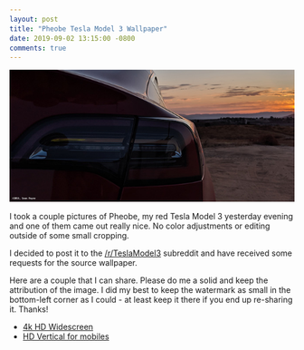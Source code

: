 ```yaml
---
layout: post
title: "Pheobe Tesla Model 3 Wallpaper"
date: 2019-09-02 13:15:00 -0800
comments: true
---
```


![Pheobe Wallpaper Hero](/assets/wallpaper_pheobe_hero_wide.jpg)

I took a couple pictures of Pheobe, my red Tesla Model 3 yesterday evening and
one of them came out really nice. No color adjustments or editing outside of
some small cropping.

I decided to post it to the [/r/TeslaModel3](https://www.reddit.com/r/TeslaModel3/comments/cyk93x/new_wallpaper_of_a_picture_of_phoebe_that_i_took/?utm_source=share&utm_medium=web2x) subreddit and have received some requests for the source wallpaper.

Here are a couple that I can share. Please do me a solid and keep the attribution
of the image. I did my best to keep the watermark as small in the bottom-left
corner as I could - at least keep it there if you end up re-sharing it. Thanks!

* [4k HD Widescreen](/assets/wallpaper-pheobe-4k-wide.png)
* [HD Vertical for mobiles](/assets/wallpaper-pheobe-HD-vert.png)

